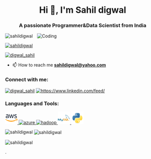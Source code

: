 <h1 align="center">Hi 👋, I'm Sahil digwal</h1>
<h3 align="center">A passionate Programmer&Data Scientist from India</h3>
<img align="right" alt="Coding" width="400" src="https://cdn.dribbble.com/users/116207…”>
                                                 <img align="right" src="https://media2.giphy.com/media/xT9IgzoKnwFNmISR8I/giphy.gif?cid=ecf05e47yx63npbyo7xqdvikcztw9wnp4omepve6biomk33b&rid=giphy.gif&ct=g" alt="coding">


<p align="left"> <img src="https://komarev.com/ghpvc/?username=sahildigwal&label=Profile%20views&color=0e75b6&style=flat" alt="sahildigwal" /> </p>

<p align="left"> <a href="https://github.com/ryo-ma/github-profile-trophy"><img src="https://github-profile-trophy.vercel.app/?username=sahildigwal" alt="sahildigwal" /></a> </p>

<p align="left"> <a href="https://twitter.com/digwal_sahil" target="blank"><img src="https://img.shields.io/twitter/follow/digwal_sahil?logo=twitter&style=for-the-badge" alt="digwal_sahil" /></a> </p>

- 📫 How to reach me **sahildigwal@yahoo.com**

<h3 align="left">Connect with me:</h3>
<p align="left">
<a href="https://twitter.com/digwal_sahil" target="blank"><img align="center" src="https://raw.githubusercontent.com/rahuldkjain/github-profile-readme-generator/master/src/images/icons/Social/twitter.svg" alt="digwal_sahil" height="30" width="40" /></a>
<a href="https://linkedin.com/in/https://www.linkedin.com/feed/" target="blank"><img align="center" src="https://raw.githubusercontent.com/rahuldkjain/github-profile-readme-generator/master/src/images/icons/Social/linked-in-alt.svg" alt="https://www.linkedin.com/feed/" height="30" width="40" /></a>
</p>

<h3 align="left">Languages and Tools:</h3>
<p align="left"> <a href="https://aws.amazon.com" target="_blank" rel="noreferrer"> <img src="https://raw.githubusercontent.com/devicons/devicon/master/icons/amazonwebservices/amazonwebservices-original-wordmark.svg" alt="aws" width="40" height="40"/> </a> <a href="https://azure.microsoft.com/en-in/" target="_blank" rel="noreferrer"> <img src="https://www.vectorlogo.zone/logos/microsoft_azure/microsoft_azure-icon.svg" alt="azure" width="40" height="40"/> </a> <a href="https://hadoop.apache.org/" target="_blank" rel="noreferrer"> <img src="https://www.vectorlogo.zone/logos/apache_hadoop/apache_hadoop-icon.svg" alt="hadoop" width="40" height="40"/> </a> <a href="https://www.mysql.com/" target="_blank" rel="noreferrer"> <img src="https://raw.githubusercontent.com/devicons/devicon/master/icons/mysql/mysql-original-wordmark.svg" alt="mysql" width="40" height="40"/> </a> <a href="https://www.python.org" target="_blank" rel="noreferrer"> <img src="https://raw.githubusercontent.com/devicons/devicon/master/icons/python/python-original.svg" alt="python" width="40" height="40"/> </a> </p>

<p><img align="left" src="https://github-readme-stats.vercel.app/api/top-langs?username=sahildigwal&show_icons=true&locale=en&layout=compact" alt="sahildigwal" /></p>

<p>&nbsp;<img align="center" src="https://github-readme-stats.vercel.app/api?username=sahildigwal&show_icons=true&locale=en" alt="sahildigwal" /></p>

<p><img align="center" src="https://github-readme-streak-stats.herokuapp.com/?user=sahildigwal&" alt="sahildigwal" /></p>.   
